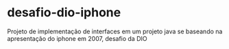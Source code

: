 # desafio-dio-iphone
Projeto de implementação de interfaces em um projeto java se baseando na apresentação do iphone em 2007, desafio da DIO
